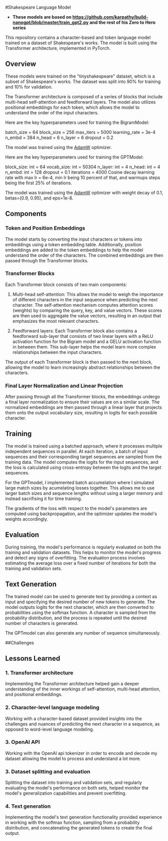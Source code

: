#Shakespeare Language Model
- **These models are based on https://github.com/karpathy/build-nanogpt/blob/master/train_gpt2.py and the rest of his Zero to Hero series**

This repository contains a character-based and token language model trained on a dataset of Shakespeare's works. The model is built using the Transformer architecture, implemented in PyTorch.

## Overview

These models were trained on the "tinyshakespeare" dataset, which is a subset of Shakespeare's works. The dataset was split into 90% for training and 10% for validation.

The Transformer architecture is composed of a series of blocks that include multi-head self-attention and feedforward layers. The model also utilizes positional embeddings for each token, which allows the model to understand the order of the input characters.

Here are the key hyperparameters used for training the BigramModel:

batch_size = 64
block_size = 256
max_iters = 5000
learning_rate = 3e-4
n_embd = 384
n_head = 6
n_layer = 6
dropout = 0.2

The model was trained using the [AdamW](https://pytorch.org/docs/stable/generated/torch.optim.AdamW.html)
 optimizer.

Here are the key hyperparameters used for training the GPTModel:

block_size: int = 64 
vocab_size: int = 50304 
n_layer: int = 4 
n_head: int = 4 
n_embd: int = 128 
dropout = 0.1
iterations = 4000
Cosine decay learning rate with max lr = 6e-4, min lr being 10 percent of that, and warmups steps being the first 25% of iterations.

The model was trained using the [AdamW](https://pytorch.org/docs/stable/generated/torch.optim.AdamW.html)
 optimizer with weight decay of 0.1, betas=(0.9, 0.95),  and eps=1e-8.

## Components

### Token and Position Embeddings
The model starts by converting the input characters or tokens into embeddings using a token embedding table. Additionally, position embeddings are added to the token embeddings to help the model understand the order of the characters. The combined embeddings are then passed through the Transformer blocks.

### Transformer Blocks
Each Transformer block consists of two main components:

1. Multi-head self-attention: This allows the model to weigh the importance of different characters in the input sequence when predicting the next character. The self-attention mechanism computes attention scores (weights) by comparing the query, key, and value vectors. These scores are then used to aggregate the value vectors, resulting in an output that emphasizes the most relevant characters.
  
2. Feedforward layers: Each Transformer block also contains a feedforward sub-layer that consists of two linear layers with a ReLU activation function for the Bigram model and a GELU activation function in between them. This sub-layer helps the model learn more complex relationships between the input characters.
  
The output of each Transformer block is then passed to the next block, allowing the model to learn increasingly abstract relationships between the characters.

### Final Layer Normalization and Linear Projection
After passing through all the Transformer blocks, the embeddings undergo a final layer normalization to ensure their values are on a similar scale. The normalized embeddings are then passed through a linear layer that projects them onto the output vocabulary size, resulting in logits for each possible character.

## Training
The model is trained using a batched approach, where it processes multiple independent sequences in parallel. At each iteration, a batch of input sequences and their corresponding target sequences are sampled from the training data. The model computes the logits for the input sequences, and the loss is calculated using cross-entropy between the logits and the target sequences.

For the GPTmodel, I implemented batch accumelation where I simulated large match sizes by acumelating losses together. This allows me to use larger batch sizes and sequence lengths without using a larger memory and instead sacrifising it for time training.

The gradients of the loss with respect to the model's parameters are computed using backpropagation, and the optimizer updates the model's weights accordingly.

## Evaluation
During training, the model's performance is regularly evaluated on both the training and validation datasets. This helps to monitor the model's progress and detect any signs of overfitting. The evaluation process involves estimating the average loss over a fixed number of iterations for both the training and validation sets.

## Text Generation
The trained model can be used to generate text by providing a context as input and specifying the desired number of new tokens to generate. The model outputs logits for the next character, which are then converted to probabilities using the softmax function. A character is sampled from the probability distribution, and the process is repeated until the desired number of characters is generated.

The GPTmodel can also generate any number of sequence simultaneously.

##Challenges

## Lessons Learned
  
### 1. Transformer architecture
Implementing the Transformer architecture helped gain a deeper understanding of the inner workings of self-attention, multi-head attention, and positional embeddings.

  
### 2. Character-level language modeling
 Working with a character-based dataset provided insights into the challenges and nuances of predicting the next character in a sequence, as opposed to word-level language modeling.

 ### 3. OpenAI API
 Working with the OpenAI api tokenizer in order to encode and decode my dataset allowing the model to process and understand a lot more.
 
### 3. Dataset splitting and evaluation
 Splitting the dataset into training and validation sets, and regularly evaluating the model's performance on both sets, helped monitor the model's generalization capabilities and prevent overfitting.

  
### 4. Text generation
Implementing the model's text generation functionality provided experience in working with the softmax function, sampling from a probability distribution, and concatenating the generated tokens to create the final output.
